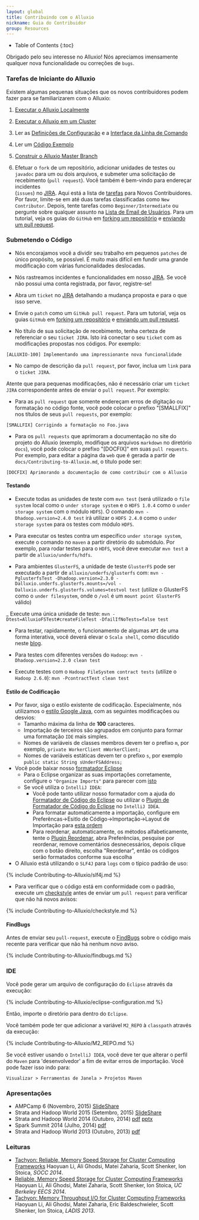 ```yaml
---
layout: global
title: Contribuindo com o Alluxio
nickname: Guia do Contribuidor
group: Resources
---
```


* Table of Contents
{:toc}

Obrigado pelo seu interesse no Alluxio! Nós apreciamos imensamente qualquer nova funcionalidade 
ou correções de `bugs`.

### Tarefas de Iniciante do Alluxio

Existem algumas pequenas situações que os novos contribuidores podem fazer para se familiarizarem 
com o Alluxio:

1.  [Executar o Alluxio Localmente](Running-Alluxio-Locally.html)

2.  [Executar o Alluxio em um Cluster](Running-Alluxio-on-a-Cluster.html)

3.  Ler as [Definições de Configuração](Configuration-Settings.html) e a [Interface da Linha de Comando](Command-Line-Interface.html)

4.  Ler um 
    [Código Exemplo](https://github.com/alluxio/alluxio/blob/master/examples/src/main/java/alluxio/examples/BasicOperations.java)

5.  [Construir o Alluxio Master Branch](Building-Alluxio-Master-Branch.html)

6.  Efetuar o `fork` de um repositório, adicionar unidades de testes ou `javadoc` para um ou dois arquivos, e submeter uma solicitação de recebimento (`pull request`). Você também é bem-vindo para endereçar incidentes  
    (`issues`) no [JIRA](https://alluxio.atlassian.net/browse/ALLUXIO).
Aqui está a lista de 
[tarefas](https://alluxio.atlassian.net/issues/?jql=project%20%3D%20ALLUXIO%20AND%20labels%20%3D%20NewContributor%20AND%20status%20%3D%20OPEN)
para Novos Contribuidores. Por favor, limite-se em até duas tarefas classificadas como `New Contributor`.
Depois, tente tarefas como `Beginner/Intermediate` ou pergunte sobre qualquer assunto na 
[Lista de Email de Usuários](https://groups.google.com/forum/?fromgroups#!forum/alluxio-users).
Para um tutorial, veja os guias do `GitHub` em 
[forking um repositório](https://help.github.com/articles/fork-a-repo) e
[enviando um pull request](https://help.github.com/articles/using-pull-requests).

### Submetendo o Código

-   Nós encorajamos você a dividir seu trabalho em pequenos `patches` de único propósito, se possível. 
    É muito mais difícil em fundir uma grande modificação com várias funcionalidades deslocadas.

-   Nós rastreamos incidentes e funcionalidades em nosso [JIRA](https://alluxio.atlassian.net/). Se você 
    não possui uma conta registrada, por favor, registre-se!

-   Abra um `ticket` no [JIRA](https://alluxio.atlassian.net/) detalhando a mudança proposta e para 
    o que isso serve.

-   Envie o `patch` como um `GitHub pull request`. Para um tutorial, veja os guias `GitHub` em 
    [forking um repositório](https://help.github.com/articles/fork-a-repo) e 
    [enviando um pull request](https://help.github.com/articles/using-pull-requests).

-   No título de sua solicitação de recebimento, tenha certeza de referenciar o seu `ticket JIRA`. 
    Isto irá conectar o seu `ticket` com as modificações propostas nos códigos. Por exemplo:

~~~~~
[ALLUXIO-100] Implementando uma impressionante nova funcionalidade
~~~~~

-   No campo de descrição da `pull request`, por favor, inclua um `link` para o `ticket JIRA`.


Atente que para pequenas modificações, não é necessário criar um `ticket JIRA` correspondente 
antes de enviar o `pull request`. Por exemplo:

-   Para as `pull request` que somente endereçam erros de digitação ou formatação no código fonte, 
    você pode colocar o prefixo "[SMALLFIX]" nos títulos de seus `pull requests`, por exemplo:

~~~~~
[SMALLFIX] Corrigindo a formatação no Foo.java
~~~~~

-   Para os `pull requests` que aprimoram a documentação no site do projeto do Alluxio (exemplo, 
    modifique os arquivos `markdown` no diretório `docs`), você pode colocar o prefixo "[DOCFIX]" em 
    suas `pull requests`. Por exemplo, para editar a página da `web` que é gerada a partir de 
    `docs/Contributing-to-Alluxio.md`, o título pode ser:

~~~~~
[DOCFIX] Aprimorando a documentação de como contribuir com o Alluxio
~~~~~

#### Testando

-   Execute todas as unidades de teste com ``mvn test`` (será utilizado o `file system` local como o
    `under storage system` e o `HDFS 1.0.4` como o `under storage system` com o módulo `HDFS`). O 
    comando ``mvn -Dhadoop.version=2.4.0 test`` irá utilizar o `HDFS 2.4.0` como o 
    `under storage system` para os testes com módulo `HDFS`.

-   Para executar os testes contra um específico `under storage system`,  execute o comando no 
    `maven` a partir diretório do submódulo. Por exemplo, para rodar testes para o `HDFS`, você
    deve executar ``mvn test`` a partir de ``alluxio/underfs/hdfs``.

-   Para ambientes `GlusterFS`, a unidade de teste `GlusterFS` pode ser executado a partir de 
	``alluxio/underfs/glusterfs`` com: 
	`mvn -PglusterfsTest -Dhadoop.version=2.3.0 -Dalluxio.underfs.glusterfs.mounts=/vol -Dalluxio.underfs.glusterfs.volumes=testvol test` 
	(utilize o GlusterFS como o `under filesystem`, onde o `/vol` é um `mount point GlusterFS` válido)

_   Execute uma única unidade de teste: `mvn -Dtest=AlluxioFSTest#createFileTest -DfailIfNoTests=false test`

-	Para testar, rapidamente, o funcionamento de algumas `API` de uma forma interativa, você deverá 
	elevar o `Scala shell`, como discutido neste [blog](http://scala4fun.tumblr.com/post/84791653967/interactivejavacoding).

-	Para testes com diferentes versões do `Hadoop`: ``mvn -Dhadoop.version=2.2.0 clean test``

-	Execute testes com o `Hadoop FileSystem contract tests` (utilize o `Hadoop 2.6.0`): `mvn -PcontractTest clean test`

#### Estilo de Codificação

-   Por favor, siga o estilo existente de codificação. Especialmente, nós utilizamos o 
	[estilo Google Java](http://google-styleguide.googlecode.com/svn/trunk/javaguide.html),
	com as seguintes modificações ou desvios:
	-  Tamanho máxima da linha de **100** caracteres.
	-  Importação de terceiros são agrupados em conjunto para formar uma formatação `IDE` mais simples.
	-  Nomes de variáveis de classes membros devem ter o prefixo `m`, por exemplo, 
	   `private WorkerClient mWorkerClient;`
	-  Nomes de variáveis estáticas devem ter o prefixo `s`, por exemplo 
	   `public static String sUnderFSAddress;`
-	Você pode baixar nosso [formatador Eclipse](../resources/alluxio-code-formatter-eclipse.xml)
	-  Para o Eclipse organizar as suas importações corretamente, configure o `"Organize Imports"` 
	   para parecer com [isto](../resources/eclipse_imports.png)
	-  Se você utiliza o `IntelliJ IDEA`:
	   - Você pode tanto utilizar nosso formatador com a ajuda do 
	   [Formatador de Código do Eclipse](https://github.com/krasa/EclipseCodeFormatter#instructions)
         ou utilizar o [Plugin de Formatador de Código do Eclipse](http://plugins.jetbrains.com/plugin/6546) 
         no `IntelliJ IDEA`.
       - Para formatar automaticamente a importação, configure em 
         Preferêncas->Esitlo de Código->Importação->Layout de Importação para 
         [esta ordem](../resources/intellij_imports.png)
       - Para reordenar, automaticamente, os métodos alfabeticamente, tente o 
         [Plugin Reordenar](http://plugins.jetbrains.com/plugin/173), abra Preferências, 
         pesquise por reordenar, remove comentários desnecessários, depois clique com o botão direito,
         escolha "Reordenar", então os códigos serão formatados conforme sua escolha
- 	O Alluxio está utilizando o `SLF4J` para `logs` com o típico padrão de uso:

{% include Contributing-to-Alluxio/slf4j.md %}

-  Para verificar que o código está em conformidade com o padrão, execute um 
   [checkstyle](http://checkstyle.sourceforge.net) antes de enviar um `pull request` para verificar 
   que não há novos avisos:

{% include Contributing-to-Alluxio/checkstyle.md %}

#### FindBugs

Antes de enviar seu `pull-request`, execute o 
[FindBugs](http://findbugs.sourceforge.net/) sobre o código mais recente para verificar que não 
há nenhum novo aviso.

{% include Contributing-to-Alluxio/findbugs.md %}

### IDE

Você pode gerar um arquivo de configuração do `Eclipse` através da execução:

{% include Contributing-to-Alluxio/eclipse-configuration.md %}

Então, importe o diretório para dentro do `Eclipse`.

Você também pode ter que adicionar a variável `M2_REPO` à `classpath` através da execução:

{% include Contributing-to-Alluxio/M2_REPO.md %}

Se você estiver usando o `IntelliJ IDEA`, você deve ter que alterar o perfil do `Maven` para
'desenvolvedor' a fim de evitar erros de importação. Você pode fazer isso indo para:

    Visualizar > Ferramentas de Janela > Projetos Maven

### Apresentações

-   AMPCamp 6 (Novembro, 2015)
[SlideShare](http://www.slideshare.net/TachyonNexus/tachyon-presentation-at-ampcamp-6-november-2015)
-   Strata and Hadoop World 2015 (Setembro, 2015)
[SlideShare](http://www.slideshare.net/TachyonNexus/tachyon-an-open-source-memorycentric-distributed-storage-system)
-   Strata and Hadoop World 2014 (Outubro, 2014)
[pdf](http://www.cs.berkeley.edu/~haoyuan/talks/Tachyon_2014-10-16-Strata.pdf)
[pptx](http://www.cs.berkeley.edu/~haoyuan/talks/Tachyon_2014-10-16-Strata.pptx)
-   Spark Summit 2014 (Julho, 2014) [pdf](http://goo.gl/DKrE4M)
-   Strata and Hadoop World 2013 (Outubro, 2013) [pdf](http://goo.gl/AHgz0E)

### Leituras

-   [Tachyon: Reliable, Memory Speed Storage for Cluster Computing Frameworks](http://www.cs.berkeley.edu/~haoyuan/papers/2014_socc_tachyon.pdf)
Haoyuan Li, Ali Ghodsi, Matei Zaharia, Scott Shenker, Ion Stoica, *SOCC 2014*.
-   [Reliable, Memory Speed Storage for Cluster Computing Frameworks](http://www.cs.berkeley.edu/~haoyuan/papers/2014_EECS_tachyon.pdf)
Haoyuan Li, Ali Ghodsi, Matei Zaharia, Scott Shenker, Ion Stoica, *UC Berkeley EECS 2014*.
-   [Tachyon: Memory Throughput I/O for Cluster Computing Frameworks](http://www.cs.berkeley.edu/~haoyuan/papers/2013_ladis_tachyon.pdf)
Haoyuan Li, Ali Ghodsi, Matei Zaharia, Eric Baldeschwieler, Scott Shenker, Ion Stoica, *LADIS 2013*.
